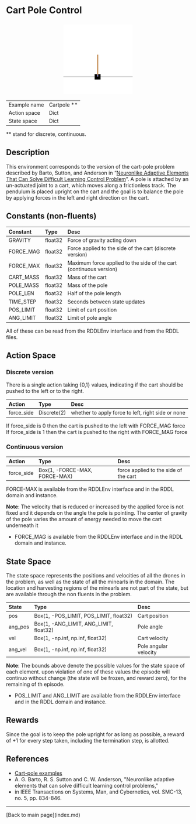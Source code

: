 <p style="font-size:25px;text-align:left"><b>Cart Pole Control</b></p>

<div style="width:100%;text-align:center;">
  <a href="images/cart_pole.gif">
    <img src="images/cart_pole.gif" height="190" width="190" />
  </a>
</div>

|       |      |
|:------------------|:------------|
| Example name      | Cartpole ** |
| Action space      | Dict        |
| State space       | Dict        |

** stand for discrete, continuous.

## Description
This environment corresponds to the version of the cart-pole problem described by Barto, Sutton, and Anderson 
in “[Neuronlike Adaptive Elements That Can Solve Difficult Learning Control Problem](https://ieeexplore.ieee.org/document/6313077)”.
A pole is attached by an un-actuated joint to a cart, which moves along a frictionless track. 
The pendulum is placed upright on the cart and the goal is to balance the pole by applying forces in the left and right direction on the cart.

## Constants (non-fluents)

| Constant     | Type             |  Desc                                               |
|:-------------|:-----------------|:----------------------------------------------------|
| GRAVITY      | float32          |  Force of gravity acting down                       |
| FORCE_MAG    | float32          |  Force applied to the side of the cart (discrete version)             |
| FORCE_MAX    | float32          |  Maximum force applied to the side of the cart (continuous version)             |
| CART_MASS    | float32          |  Mass of the cart                                   |
| POLE_MASS    | float32          |  Mass of the pole                                   |
| POLE_LEN     | float32          |  Half of the pole length                            |
| TIME_STEP    | float32          |  Seconds between state updates                      |
| POS_LIMIT    | float32          |  Limit of cart position                             |
| ANG_LIMIT    | float32          |  Limit of pole angle                                |

All of these can be read from the RDDLEnv interface and from the RDDL files.

## Action Space

### Discrete version
There is a single action taking {0,1} values, indicating if the cart should be pushed to the left or to the right.

| Action               | Type             |  Desc                                                  |
|:---------------------|:-----------------|:-------------------------------------------------------|
| force_side           | Discrete(2)      |  whether to apply force to left, right side or none    |

If force_side is 0 then the cart is pushed to the left with FORCE_MAG force \
If force_side is 1 then the cart is pushed to the right with FORCE_MAG force 

### Continuous version
| Action               | Type             |  Desc                                                  |
|:---------------------|:-----------------|:-------------------------------------------------------|
| force_side           | Box(1, -FORCE-MAX, FORCE-MAX)     | force applied to the side of the cart |

FORCE-MAX is available from the RDDLEnv interface and in the RDDL domain and instance.

**Note**: The velocity that is reduced or increased by the applied force is not fixed and it depends on the angle the pole is pointing. The center of gravity of the pole varies the amount of energy needed to move the cart underneath it

- FORCE_MAG is available from the RDDLEnv interface and in the RDDL domain and instance.

## State Space

The state space represents the positions and velocities of all the drones in the problem, as well as the state of all the minearls in the domain.
The location and harvesting regions of the minearls are not part of the state, but are available through the non fluents in the problem.

| State             | Type                                   |  Desc                         |
|:------------------|:---------------------------------------|:------------------------------|
| pos               | Box(1, -POS_LIMIT, POS_LIMIT, float32) |  Cart position                |
| ang_pos           | Box(1, -ANG_LIMIT, ANG_LIMIT, float32) |  Pole angle                   |
| vel               | Box(1, -np.inf, np.inf, float32)       |  Cart velocity                |
| ang_vel           | Box(1, -np.inf, np.inf, float32)       |  Pole angular velocity        |

**Note**: The bounds above denote the possible values for the state space of each element. upon violation of one of these values the episode will continuo without change (the state will be frozen, and reward zero), for the remaining of th episode.

- POS_LIMIT and ANG_LIMIT are available from the RDDLEnv interface and in the RDDL domain and instance.


## Rewards
Since the goal is to keep the pole upright for as long as possible, a reward of +1 for every step taken, including the termination step, is allotted.


## References
- [Cart-pole examples](https://github.com/ataitler/pyRDDLGym/tree/main/pyRDDLGym/Examples/CartPole)
- A. G. Barto, R. S. Sutton and C. W. Anderson, "Neuronlike adaptive elements that can solve difficult learning control problems," 
- in IEEE Transactions on Systems, Man, and Cybernetics, vol. SMC-13, no. 5, pp. 834-846.

<hr>
[Back to main page](index.md)


